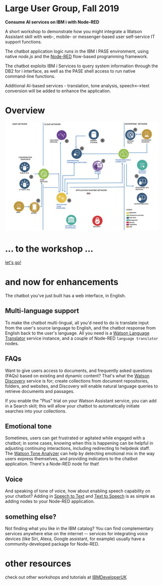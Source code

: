 # Large User Group, Fall 2019

**Consume AI services on IBM i with Node-RED**

A short workshop to demonstrate how you might integrate a Watson Assistant skill with web-, mobile- or messenger-based user self-service IT support functions.

The chatbot application logic runs in the IBM i PASE environment, using native *node.js* and the [Node-RED](https://nodered.org) flow-based programming framework.

The chatbot exploits IBM i Services to query system information through the DB2 for i interface, as well as the PASE shell access to run native command-line functions.

Additional AI-based services - translation, tone analysis, speech<-->text conversion will be added to enhance the application.

# Overview
![overview diagram](img/ibmi-chatbot-overview.png)

# ... to the workshop ...

[let's go!](ibmi-watson-helpdesk.md)

# and now for enhancements

The chatbot you've just built has a web interface, in English. 

## Multi-language support

To make the chatbot multi-lingual, all you'd need to do is translate input from the user's source language to English, and the chatbot response from English back to the user's language.
All you need is a [Watson Language Translator](https://www.ibm.com/watson/services/language-translator/) service instance, and a couple of Node-RED `language translator` nodes.

## FAQs

Want to give users access to documents, and frequently asked questions (FAQs) based on existing and dynamic content?
That's what the [Watson Discovery](https://www.ibm.com/cloud/watson-discovery/resources) service is for; create collections from document repositories, folders, and websites, and Discovery will enable natural language queries to retrieve documents and passages. 

If you enable the "Plus" trial on your Watson Assistant service, you can add in a Search skill; this will allow your chatbot to automatically initiate searches into your collections. 

## Emotional tone

Sometimes, users can get frustrated or agitated while engaged with a chatbot; in some cases, knowing when this is happening can be helpful in adjusting continuing interactions, including redirecting to helpdesk staff.  The [Watson Tone Analyzer](https://www.ibm.com/watson/services/tone-analyzer/) can help by detecting emotional mix in the way users express themselves, and providing indicators to the chatbot application. There's a Node-RED node for that! 

## Voice

And speaking of tone of voice, how about enabling speech capability on your chatbot?
Adding in [Speech to Text](https://www.ibm.com/watson/services/speech-to-text/) and [Text to Speech](https://www.ibm.com/watson/services/text-to-speech/) is as simple as adding nodes to your Node-RED application.

## something else?
Not finding what you like in the IBM catalog? You can find complementary services anywhere else on the internet -- services for integrating voice devices (like Siri, Alexa, Google assistant, for example) usually have a  community-developed package for Node-RED.


# other resources

check out other workshops and tutorials at [IBMDeveloperUK](https://github.com/IBMDeveloperUK)


